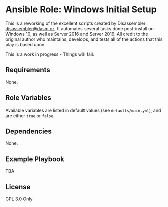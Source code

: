 # Ansible Role: Windows Initial Setup

This is a reworking of the excellent scripts created by Disassembler <disassembler@dasm.cz>. It automates several tasks done post-install on Windows 10, as well as Server 2016 and Server 2019. All credit to the original author who maintains, develops, and tests all of the actions that this play is based upon.

This is a work in progress - Things will fail.

## Requirements

None.

## Role Variables

Available variables are listed in default values (see `defaults/main.yml`), and are either `true` or `false`.

## Dependencies

None.

## Example Playbook

TBA

## License

GPL 3.0 Only